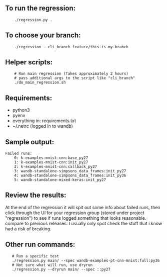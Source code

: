 
## To run the regression:
```
    ./regression.py .
```

## To choose your branch:
```
    ./regression --cli_branch feature/this-is-my-branch
```

## Helper scripts:
```
    # Run main regression (Takes approximately 2 hours)
    # pass additional args to the script like "cli_branch"
    ./do_main_regression.sh
```

## Requirements:

- python3
- pyenv
- everything in: requirements.txt
- ~/.netrc (logged in to wandb)

## Sample output:

```
Failed runs:
    0: k-examples-mnist-cnn:base_py27
    1: k-examples-mnist-cnn:init_py27
    2: k-examples-mnist-cnn:callback_py27
    3: wandb-standalone-simpsons_data_frames:init_py27
    4: wandb-standalone-simpsons_data_frames:init_py36
    5: wandb-standalone-mixed-keras:init_py27
```

## Review the results:

At the end of the regression it will spit out some info about failed runs,  then click through the UI for your regression group (stored under project "regression") to see if runs logged something that looks reasonable.  compare to previous releases.   I usually only spot check the stuff that i know had a risk of breaking.

## Other run commands:
```
   # Run a specific test
   ./regression.py main/ --spec wandb-examples-pt-cnn-mnist:full:py36
   # Not sure what will run, use dryrun
   ./regression.py --dryrun main/ --spec ::py27
```
